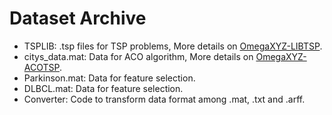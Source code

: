 # Dataset Archive

- TSPLIB: .tsp files for TSP problems, More details on [OmegaXYZ-LIBTSP](https://www.omegaxyz.com/2018/12/03/tsplib-matlab/).
- citys_data.mat: Data for ACO algorithm, More details on [OmegaXYZ-ACOTSP](https://www.omegaxyz.com/2018/07/10/aco-tsp/).
- Parkinson.mat: Data for feature selection.
- DLBCL.mat: Data for feature selection.
- Converter: Code to transform data format among .mat, .txt and .arff.

